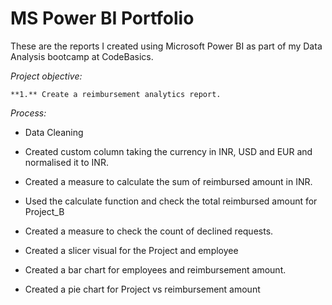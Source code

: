 # MS Power BI Portfolio
These are the reports I created using Microsoft Power BI as part of my Data Analysis bootcamp at CodeBasics.

*Project objective:*

    **1.** Create a reimbursement analytics report.   
    
*Process:*
    

- Data Cleaning

- Created custom column taking the currency in INR, USD and EUR and normalised it to INR.

- Created a measure to calculate the sum of reimbursed amount in INR.

- Used the calculate function and check the total reimbursed amount for Project_B

- Created a measure to check the count of declined requests.

- Created a slicer visual for the Project and employee
  
- Created a bar chart for employees and reimbursement amount.

- Created a pie chart for Project vs reimbursement amount
  

